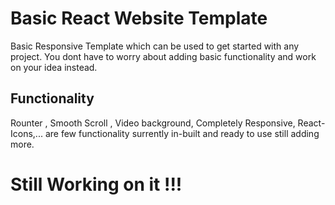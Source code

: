 # Basic React Website Template

Basic Responsive Template which can be used to get started with any project. You dont have to worry about adding basic functionality and work on your idea instead. 

## Functionality

Rounter , Smooth Scroll , Video background, Completely Responsive, React-Icons,... are few functionality surrently in-built and ready to use still adding more. 

#
# Still Working on it !!!
